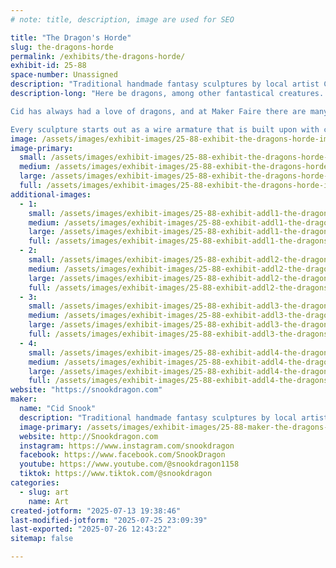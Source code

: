 ```yaml
---
# note: title, description, image are used for SEO

title: "The Dragon's Horde"
slug: the-dragons-horde
permalink: /exhibits/the-dragons-horde/
exhibit-id: 25-88
space-number: Unassigned
description: "Traditional handmade fantasy sculptures by local artist Cid Snook."
description-long: "Here be dragons, among other fantastical creatures. Local artist Cid Snook specializes in traditional handmade sculptures with a flair for colorful fantasy designs.

Cid has always had a love of dragons, and at Maker Faire there are many like minded people who also share this deep love of the mystical winged reptiles. Sculpting in clay has allowed Cid to bring these mythical beasts to life!

Every sculpture starts out as a wire armature that is built upon with clay. After the sculpture is complete it is molded and resin casts are made which are each hand finished and hand painted by Cid. Cid works the entire year to bring these creations to Maker Faire and it is a true passion to bring her creatures to life."
image: /assets/images/exhibit-images/25-88-exhibit-the-dragons-horde-img-20231103-150919-745-large.jpg
image-primary: 
  small: /assets/images/exhibit-images/25-88-exhibit-the-dragons-horde-img-20231103-150919-745-small.jpg
  medium: /assets/images/exhibit-images/25-88-exhibit-the-dragons-horde-img-20231103-150919-745-medium.jpg
  large: /assets/images/exhibit-images/25-88-exhibit-the-dragons-horde-img-20231103-150919-745-large.jpg
  full: /assets/images/exhibit-images/25-88-exhibit-the-dragons-horde-img-20231103-150919-745-full.jpg
additional-images: 
  - 1:
    small: /assets/images/exhibit-images/25-88-exhibit-addl1-the-dragons-horde-img-20230928-184820-582-small.jpg
    medium: /assets/images/exhibit-images/25-88-exhibit-addl1-the-dragons-horde-img-20230928-184820-582-medium.jpg
    large: /assets/images/exhibit-images/25-88-exhibit-addl1-the-dragons-horde-img-20230928-184820-582-large.jpg
    full: /assets/images/exhibit-images/25-88-exhibit-addl1-the-dragons-horde-img-20230928-184820-582-full.jpg
  - 2:
    small: /assets/images/exhibit-images/25-88-exhibit-addl2-the-dragons-horde-pxl-20241109-002619491-small.jpg
    medium: /assets/images/exhibit-images/25-88-exhibit-addl2-the-dragons-horde-pxl-20241109-002619491-medium.jpg
    large: /assets/images/exhibit-images/25-88-exhibit-addl2-the-dragons-horde-pxl-20241109-002619491-large.jpg
    full: /assets/images/exhibit-images/25-88-exhibit-addl2-the-dragons-horde-pxl-20241109-002619491-full.jpg
  - 3:
    small: /assets/images/exhibit-images/25-88-exhibit-addl3-the-dragons-horde-pxl-20241109-002649575-small.jpg
    medium: /assets/images/exhibit-images/25-88-exhibit-addl3-the-dragons-horde-pxl-20241109-002649575-medium.jpg
    large: /assets/images/exhibit-images/25-88-exhibit-addl3-the-dragons-horde-pxl-20241109-002649575-large.jpg
    full: /assets/images/exhibit-images/25-88-exhibit-addl3-the-dragons-horde-pxl-20241109-002649575-full.jpg
  - 4:
    small: /assets/images/exhibit-images/25-88-exhibit-addl4-the-dragons-horde-pxl-20241109-002627219-small.jpg
    medium: /assets/images/exhibit-images/25-88-exhibit-addl4-the-dragons-horde-pxl-20241109-002627219-medium.jpg
    large: /assets/images/exhibit-images/25-88-exhibit-addl4-the-dragons-horde-pxl-20241109-002627219-large.jpg
    full: /assets/images/exhibit-images/25-88-exhibit-addl4-the-dragons-horde-pxl-20241109-002627219-full.jpg
website: "https://snookdragon.com"
maker: 
  name: "Cid Snook"
  description: "Traditional handmade fantasy sculptures by local artist Cid Snook. Cid sculpts all of her creations by hand. One thing is clear Cid has always loved DRAGONS!"
  image-primary: /assets/images/exhibit-images/25-88-maker-the-dragons-horde-starsdragonetsybanner-medium.jpg
  website: http://Snookdragon.com
  instagram: https://www.instagram.com/snookdragon
  facebook: https://www.facebook.com/SnookDragon
  youtube: https://www.youtube.com/@snookdragon1158
  tiktok: https://www.tiktok.com/@snookdragon
categories: 
  - slug: art
    name: Art
created-jotform: "2025-07-13 19:38:46"
last-modified-jotform: "2025-07-25 23:09:39"
last-exported: "2025-07-26 12:43:22"
sitemap: false

---
```

